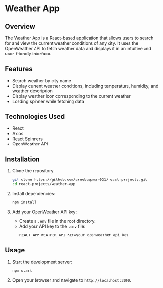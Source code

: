 # Weather App

## Overview
The Weather App is a React-based application that allows users to search for and view the current weather conditions of any city. It uses the OpenWeather API to fetch weather data and displays it in an intuitive and user-friendly interface.

## Features
- Search weather by city name
- Display current weather conditions, including temperature, humidity, and weather description
- Display weather icon corresponding to the current weather
- Loading spinner while fetching data

## Technologies Used
- React
- Axios
- React Spinners
- OpenWeather API

## Installation

1. Clone the repository:
    ```bash
    git clone https://github.com/areebaqamar021/react-projects.git
    cd react-projects/weather-app
    ```

2. Install dependencies:
    ```bash
    npm install
    ```

3. Add your OpenWeather API key:
    - Create a `.env` file in the root directory.
    - Add your API key to the `.env` file:
      ```env
      REACT_APP_WEATHER_API_KEY=your_openweather_api_key
      ```

## Usage

1. Start the development server:
    ```bash
    npm start
    ```

2. Open your browser and navigate to `http://localhost:3000`.
